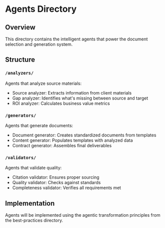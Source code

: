 # Agents Directory

## Overview
This directory contains the intelligent agents that power the document selection and generation system.

## Structure

### `/analyzers/`
Agents that analyze source materials:
- Source analyzer: Extracts information from client materials
- Gap analyzer: Identifies what's missing between source and target
- ROI analyzer: Calculates business value metrics

### `/generators/`
Agents that generate documents:
- Document generator: Creates standardized documents from templates
- Content generator: Populates templates with analyzed data
- Contract generator: Assembles final deliverables

### `/validators/`
Agents that validate quality:
- Citation validator: Ensures proper sourcing
- Quality validator: Checks against standards
- Completeness validator: Verifies all requirements met

## Implementation
Agents will be implemented using the agentic transformation principles from the best-practices directory.
